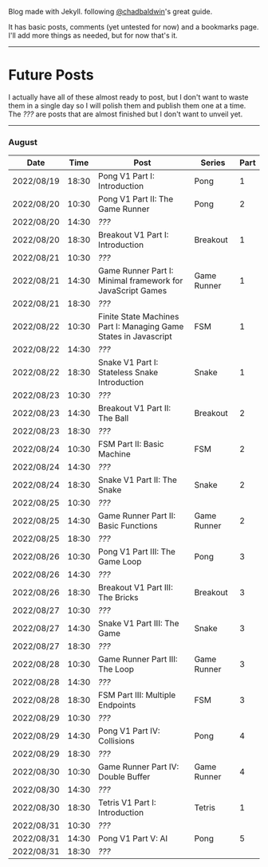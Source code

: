 Blog made with Jekyll. following [@chadbaldwin](https://chadbaldwin.net/2021/03/14/how-to-build-a-sql-blog.html)'s great guide. 

It has basic posts, comments (yet untested for now) and a bookmarks page. I'll add more things as needed, but for now that's it.

---

# Future Posts

I actually have all of these almost ready to post, but I don't want to waste them in a single day so I will polish them and publish them one at a time. The _???_ are posts that are almost finished but I don't want to unveil yet.

---
### August

| Date | Time | Post | Series | Part |
|------|------|------|--------|------|
| 2022/08/19 | 18:30 | Pong V1 Part I: Introduction | Pong | 1
| 2022/08/20 | 10:30 | Pong V1 Part II: The Game Runner | Pong | 2
| 2022/08/20 | 14:30 | _???_
| 2022/08/20 | 18:30 | Breakout V1 Part I: Introduction | Breakout | 1
| 2022/08/21 | 10:30 | _???_
| 2022/08/21 | 14:30 | Game Runner Part I: Minimal framework for JavaScript Games | Game Runner | 1
| 2022/08/21 | 18:30 | _???_
| 2022/08/22 | 10:30 | Finite State Machines Part I: Managing Game States in Javascript | FSM | 1
| 2022/08/22 | 14:30 | _???_
| 2022/08/22 | 18:30 | Snake V1 Part I: Stateless Snake Introduction | Snake | 1
| 2022/08/23 | 10:30 | _???_
| 2022/08/23 | 14:30 | Breakout V1 Part II: The Ball | Breakout | 2
| 2022/08/23 | 18:30 | _???_
| 2022/08/24 | 10:30 | FSM Part II: Basic Machine | FSM | 2
| 2022/08/24 | 14:30 | _???_
| 2022/08/24 | 18:30 | Snake V1 Part II: The Snake | Snake | 2
| 2022/08/25 | 10:30 | _???_
| 2022/08/25 | 14:30 | Game Runner Part II: Basic Functions | Game Runner | 2
| 2022/08/25 | 18:30 | _???_
| 2022/08/26 | 10:30 | Pong V1 Part III: The Game Loop | Pong | 3
| 2022/08/26 | 14:30 | _???_
| 2022/08/26 | 18:30 | Breakout V1 Part III: The Bricks | Breakout | 3
| 2022/08/27 | 10:30 | _???_
| 2022/08/27 | 14:30 | Snake V1 Part III: The Game | Snake | 3
| 2022/08/27 | 18:30 | _???_
| 2022/08/28 | 10:30 | Game Runner Part III: The Loop | Game Runner | 3
| 2022/08/28 | 14:30 | _???_
| 2022/08/28 | 18:30 | FSM Part III: Multiple Endpoints | FSM | 3
| 2022/08/29 | 10:30 | _???_
| 2022/08/29 | 14:30 | Pong V1 Part IV: Collisions | Pong | 4
| 2022/08/29 | 18:30 | _???_
| 2022/08/30 | 10:30 | Game Runner Part IV: Double Buffer | Game Runner | 4
| 2022/08/30 | 14:30 | _???_
| 2022/08/30 | 18:30 | Tetris V1 Part I: Introduction | Tetris | 1
| 2022/08/31 | 10:30 | _???_
| 2022/08/31 | 14:30 | Pong V1 Part V: AI | Pong | 5
| 2022/08/31 | 18:30 | _???_